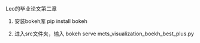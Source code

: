 Leo的毕业论文第二章

1. 安装bokeh库 pip install bokeh

2. 进入src文件夹，输入 bokeh serve mcts_visualization_boekh_best_plus.py
